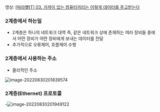 영상: [[따라學IT] 03. 가까이 있는 컴퓨터끼리는 이렇게 데이터를 주고받는다](https://youtu.be/HkiOygWMARs?list=PL0d8NnikouEWcF1jJueLdjRIC4HsUlULi)

### 2계층에서 하는일

- 2계층은 하나의 네트워크 대역 즉, 같은 네트워크 상에 존재하는 여러 장비들 중에서 어떤 장비가 어떤 장비에게 보내는 데이터를 전달
- 추가적으로 오류제어, 흐름제어 수행



### 2계층에서 사용하는 주소

- 물리적인 주소

![image-20220830201839574](C:\Users\multicampus\Desktop\SSAFY진행\CS\CS\CS-Study\진행\네트워크\assets\image-20220830201839574.png)



### 2계층(Ethernet) 프로토콜

-![image-20220830201949122](C:\Users\multicampus\Desktop\SSAFY진행\CS\CS\CS-Study\진행\네트워크\assets\image-20220830201949122.png)
